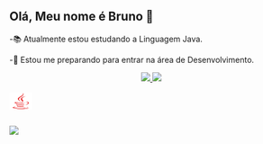 ## Olá, Meu nome é Bruno 👋
-📚 Atualmente estou estudando a Linguagem Java.

-🌱 Estou me preparando para entrar na área de Desenvolvimento.


<div align="center">
  <a href="https://github.com/brunopaesdemedeiros">
  <img height="150em" src="https://github-readme-stats.vercel.app/api?username=brunopaesdemedeiros&show_icons=true&theme=dark&include_all_commits=true&count_private=true"/>
  <img height="150em" src="https://github-readme-stats.vercel.app/api/top-langs/?username=brunopaesdemedeiros&layout=compact&langs_count=7&theme=dark"/>
</div>
<div style="display: inline_block"><br>
  <img align="center" alt="Rafa-Js" height="30" width="40" src="https://raw.githubusercontent.com/devicons/devicon/master/icons/java/java-plain.svg">
 
</div>
  
  ##
 
<div> 
  <a href="www.linkedin.com/in/bruno-paes-de-medeiros-6888265b" target="_blank"><img src="https://img.shields.io/badge/-LinkedIn-%230077B5?style=for-the-badge&logo=linkedin&logoColor=white" target="_blank"></a> 
 

 
</div>
